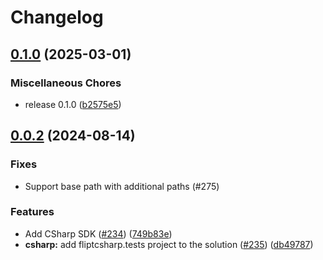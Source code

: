 # Changelog

## [0.1.0](https://github.com/flipt-io/flipt-server-sdks/compare/flipt-csharp-v0.0.2...flipt-csharp-v0.1.0) (2025-03-01)


### Miscellaneous Chores

* release 0.1.0 ([b2575e5](https://github.com/flipt-io/flipt-server-sdks/commit/b2575e5854546ad823dc7d79fb3c993f472efdb7))

## [0.0.2](https://github.com/flipt-io/flipt-server-sdks/compare/flipt-csharp-v0.0.1...flipt-csharp-v0.0.2) (2024-08-14)

### Fixes

* Support base path with additional paths (#275)

### Features

* Add CSharp SDK ([#234](https://github.com/flipt-io/flipt-server-sdks/issues/234)) ([749b83e](https://github.com/flipt-io/flipt-server-sdks/commit/749b83e94399efa1b4f8cd0dc98cb0dcb27d21c9))
* **csharp:** add fliptcsharp.tests project to the solution ([#235](https://github.com/flipt-io/flipt-server-sdks/issues/235)) ([db49787](https://github.com/flipt-io/flipt-server-sdks/commit/db4978725dcff22c03f0a700dfba0e747b6aa1c1))
